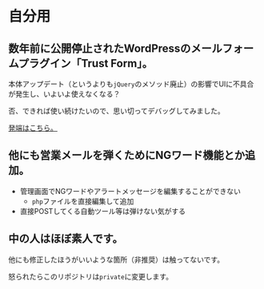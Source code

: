 # 自分用
## 数年前に公開停止されたWordPressのメールフォームプラグイン「Trust Form」。

本体アップデート（というよりも`jQuery`のメソッド廃止）の影響でUIに不具合が発生し、いよいよ使えなくなる？

否、できれば使い続けたいので、思い切ってデバッグしてみました。

[発端はこちら。](https://misskey.io/notes/9z5c8vu1awtm0ffd)

## 他にも営業メールを弾くためにNGワード機能とか追加。
- 管理画面でNGワードやアラートメッセージを編集することができない
   - `php`ファイルを直接編集して追加
- 直接POSTしてくる自動ツール等は弾けない気がする

## 中の人はほぼ素人です。
他にも修正したほうがいいような箇所（非推奨）は触ってないです。

怒られたらこのリポジトリは`private`に変更します。
